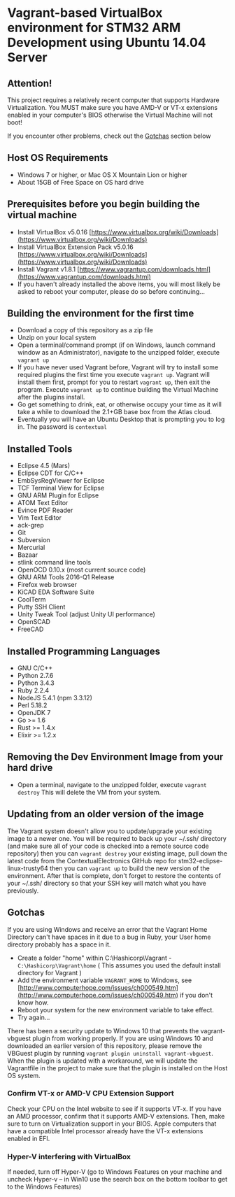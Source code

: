 # Vagrant-based VirtualBox environment for STM32 ARM Development using Ubuntu 14.04 Server

## Attention!

This project requires a relatively recent computer that supports Hardware Virtualization. You MUST make sure you have AMD-V or VT-x extensions enabled in your computer's BIOS otherwise the Virtual Machine will not boot!

If you encounter other problems, check out the [Gotchas](#gotchas) section below

## Host OS Requirements

*  Windows 7 or higher, or Mac OS X Mountain Lion or higher
*  About 15GB of Free Space on OS hard drive

## Prerequisites before you begin building the virtual machine

*  Install VirtualBox v5.0.16 [https://www.virtualbox.org/wiki/Downloads](https://www.virtualbox.org/wiki/Downloads)
*  Install VirtualBox Extension Pack v5.0.16 [https://www.virtualbox.org/wiki/Downloads](https://www.virtualbox.org/wiki/Downloads)
*  Install Vagrant v1.8.1 [https://www.vagrantup.com/downloads.html](https://www.vagrantup.com/downloads.html)
*  If you haven't already installed the above items, you will most likely be asked to reboot your computer, please do so before continuing...

## Building the environment for the first time

*  Download a copy of this repository as a zip file
*  Unzip on your local system
*  Open a terminal/command prompt (if on Windows, launch command window as an Administrator), navigate to the unzipped folder, execute `vagrant up`
*  If you have never used Vagrant before, Vagrant will try to install some required plugins the first time you execute `vagrant up`. Vagrant will install them first, prompt for you to restart `vagrant up`, then exit the program. Execute `vagrant up` to continue building the Virtual Machine after the plugins install.
*  Go get something to drink, eat, or otherwise occupy your time as it will take a while to download the 2.1+GB base box from the Atlas cloud.
*  Eventually you will have an Ubuntu Desktop that is prompting you to log in. The password is `contextual`

## Installed Tools

*  Eclipse 4.5 (Mars)
*  Eclipse CDT for C/C++
*  EmbSysRegViewer for Eclipse
*  TCF Terminal View for Eclipse
*  GNU ARM Plugin for Eclipse
*  ATOM Text Editor
*  Evince PDF Reader
*  Vim Text Editor
*  ack-grep
*  Git
*  Subversion
*  Mercurial
*  Bazaar
*  stlink command line tools
*  OpenOCD 0.10.x (most current source code)
*  GNU ARM Tools 2016-Q1 Release
*  Firefox web browser
*  KiCAD EDA Software Suite
*  CoolTerm
*  Putty SSH Client
*  Unity Tweak Tool (adjust Unity UI performance)
*  OpenSCAD
*  FreeCAD

## Installed Programming Languages

*  GNU C/C++
*  Python 2.7.6
*  Python 3.4.3
*  Ruby 2.2.4
*  NodeJS 5.4.1 (npm 3.3.12)
*  Perl 5.18.2
*  OpenJDK 7
*  Go >= 1.6
*  Rust >= 1.4.x
*  Elixir >= 1.2.x

## Removing the Dev Environment Image from your hard drive

*  Open a terminal, navigate to the unzipped folder, execute `vagrant destroy` This will delete the VM from your system.

## Updating from an older version of the image

The Vagrant system doesn't allow you to update/upgrade your existing image to a newer one. You will be required to back up your ~/.ssh/ directory (and make sure all of your code is checked into a remote source code repository) then you can `vagrant destroy` your existing image, pull down the latest code from the ContextualElectronics GitHub repo for stm32-eclipse-linux-trusty64 then you can `vagrant up` to build the new version of the environment. After that is complete, don't forget to restore the contents of your ~/.ssh/ directory so that your SSH key will match what you have previously.

## Gotchas

If you are using Windows and receive an error that the Vagrant Home Directory can't have spaces in it due to a bug in Ruby, your User home directory probably has a space in it.

* Create a folder "home" within C:\Hashicorp\Vagrant - `C:\Hashicorp\Vagrant\home` ( This assumes you used the default install directory for Vagrant )
* Add the environment variable `VAGRANT_HOME` to Windows, see [http://www.computerhope.com/issues/ch000549.htm](http://www.computerhope.com/issues/ch000549.htm) if you don't know how.
* Reboot your system for the new environment variable to take effect.
* Try again...

There has been a security update to Windows 10 that prevents the vagrant-vbguest plugin from working properly. If you are using Windows 10 and downloaded an earlier version of this repository, please remove the VBGuest plugin by running `vagrant plugin uninstall vagrant-vbguest`. When the plugin is updated with a workaround, we will update the Vagrantfile in the project to make sure that the plugin is installed on the Host OS system.

### Confirm VT-x or AMD-V CPU Extension Support

Check your CPU on the Intel website to see if it supports VT-x. If you have an AMD processor, confirm that it supports AMD-V extensions. Then, make sure to turn on Virtualization support in your BIOS. Apple computers that have a compatible Intel processor already have the VT-x extensions enabled in EFI.

### Hyper-V interfering with VirtualBox

If needed, turn off Hyper-V (go to Windows Features on your machine and uncheck Hyper-v – in Win10 use the search box on the bottom toolbar to get to the Windows Features)

